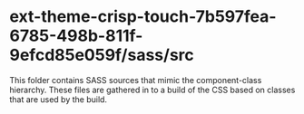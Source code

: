 # ext-theme-crisp-touch-7b597fea-6785-498b-811f-9efcd85e059f/sass/src

This folder contains SASS sources that mimic the component-class hierarchy. These files
are gathered in to a build of the CSS based on classes that are used by the build.
